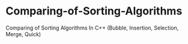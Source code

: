 # Comparing-of-Sorting-Algorithms
Comparing of Sorting Algorithms In C++ (Bubble, Insertion, Selection, Merge, Quick)
